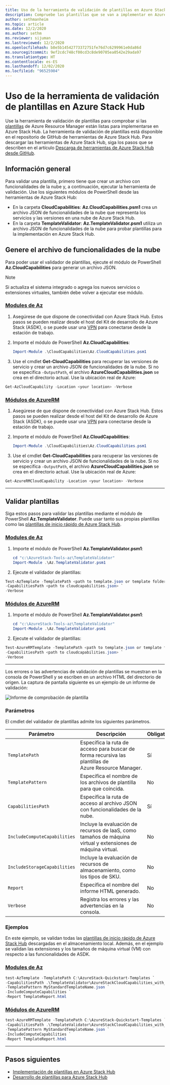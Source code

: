 ```yaml
---
title: Uso de la herramienta de validación de plantillas en Azure Stack Hub
description: Compruebe las plantillas que se van a implementar en Azure Stack Hub con una herramienta de validación de plantillas.
author: sethmanheim
ms.topic: article
ms.date: 12/2/2020
ms.author: sethm
ms.reviewer: sijuman
ms.lastreviewed: 12/2/2020
ms.openlocfilehash: b8e5b14542773372751fe76d7c6299961e0da86d
ms.sourcegitcommit: 9ef2cdc748cf00cd3c8de90705ea0542e29ada97
ms.translationtype: HT
ms.contentlocale: es-ES
ms.lasthandoff: 12/02/2020
ms.locfileid: "96525904"
---
```

# <a name="use-the-template-validation-tool-in-azure-stack-hub"></a>Uso de la herramienta de validación de plantillas en Azure Stack Hub

Use la herramienta de validación de plantillas para comprobar si las [plantillas](azure-stack-arm-templates.md) de Azure Resource Manager están listas para implementarse en Azure Stack Hub. La herramienta de validación de plantillas está disponible en el repositorio de GitHub de herramientas de Azure Stack Hub. Para descargar las herramientas de Azure Stack Hub, siga los pasos que se describen en el artículo [Descarga de herramientas de Azure Stack Hub desde GitHub](../operator/azure-stack-powershell-download.md).

## <a name="overview"></a>Información general

Para validar una plantilla, primero tiene que crear un archivo con funcionalidades de la nube y, a continuación, ejecutar la herramienta de validación. Use los siguientes módulos de PowerShell desde las herramientas de Azure Stack Hub:

- En la carpeta **CloudCapabilities**: **Az.CloudCapabilities.psm1** crea un archivo JSON de funcionalidades de la nube que representa los servicios y las versiones en una nube de Azure Stack Hub.
- En la carpeta **TemplateValidator**: **Az.TemplateValidator.psm1** utiliza un archivo JSON de funcionalidades de la nube para probar plantillas para la implementación en Azure Stack Hub.

## <a name="build-the-cloud-capabilities-file"></a>Genere el archivo de funcionalidades de la nube

Para poder usar el validador de plantillas, ejecute el módulo de PowerShell **Az.CloudCapabilities** para generar un archivo JSON.

> [!NOTE]
> Si actualiza el sistema integrado o agrega los nuevos servicios o extensiones virtuales, también debe volver a ejecutar ese módulo.


### <a name="az-modules"></a>[Modules de Az](#tab/az1)

1. Asegúrese de que dispone de conectividad con Azure Stack Hub. Estos pasos se pueden realizar desde el host del Kit de desarrollo de Azure Stack (ASDK), o se puede usar una [VPN](../asdk/asdk-connect.md#connect-to-azure-stack-using-vpn) para conectarse desde la estación de trabajo.
2. Importe el módulo de PowerShell **Az.CloudCapabilities**:

    ```powershell
    Import-Module .\CloudCapabilities\Az.CloudCapabilities.psm1
    ```

3. Use el cmdlet **Get-CloudCapabilities** para recuperar las versiones de servicio y crear un archivo JSON de funcionalidades de la nube. Si no se especifica `-OutputPath`, el archivo **AzureCloudCapabilities.json** se crea en el directorio actual. Use la ubicación real de Azure:

```powershell
Get-AzCloudCapability -Location <your location> -Verbose
```

### <a name="azurerm-modules"></a>[Módulos de AzureRM](#tab/azurerm1)

1. Asegúrese de que dispone de conectividad con Azure Stack Hub. Estos pasos se pueden realizar desde el host del Kit de desarrollo de Azure Stack (ASDK), o se puede usar una [VPN](../asdk/asdk-connect.md#connect-to-azure-stack-using-vpn) para conectarse desde la estación de trabajo.
2. Importe el módulo de PowerShell **Az.CloudCapabilities**:

    ```powershell
    Import-Module .\CloudCapabilities\Az.CloudCapabilities.psm1
    ```

3. Use el cmdlet **Get-CloudCapabilities** para recuperar las versiones de servicio y crear un archivo JSON de funcionalidades de la nube. Si no se especifica `-OutputPath`, el archivo **AzureCloudCapabilities.json** se crea en el directorio actual. Use la ubicación real de Azure:

```powershell
Get-AzureRMCloudCapability -Location <your location> -Verbose
```

---

## <a name="validate-templates"></a>Validar plantillas

Siga estos pasos para validar las plantillas mediante el módulo de PowerShell **Az.TemplateValidator**. Puede usar tanto sus propias plantillas como las [plantillas de inicio rápido de Azure Stack Hub](https://github.com/Azure/AzureStack-QuickStart-Templates).

### <a name="az-modules"></a>[Modules de Az](#tab/az2)

1. Importe el módulo de PowerShell **Az.TemplateValidator.psm1**:

    ```powershell
    cd "c:\AzureStack-Tools-az\TemplateValidator"
    Import-Module .\Az.TemplateValidator.psm1
    ```

2. Ejecute el validador de plantillas:

```powershell
Test-AzTemplate -TemplatePath <path to template.json or template folder> `
-CapabilitiesPath <path to cloudcapabilities.json> `
-Verbose
```

### <a name="azurerm-modules"></a>[Módulos de AzureRM](#tab/azurerm2)

1. Importe el módulo de PowerShell **Az.TemplateValidator.psm1**:

    ```powershell
    cd "c:\AzureStack-Tools-az\TemplateValidator"
    Import-Module .\Az.TemplateValidator.psm1
    ```

2. Ejecute el validador de plantillas:

```powershell
Test-AzureRMTemplate -TemplatePath <path to template.json or template folder> `
-CapabilitiesPath <path to cloudcapabilities.json> `
-Verbose
```

---

Los errores o las advertencias de validación de plantillas se muestran en la consola de PowerShell y se escriben en un archivo HTML del directorio de origen. La captura de pantalla siguiente es un ejemplo de un informe de validación:

![Informe de comprobación de plantilla](./media/azure-stack-validate-templates/image1.png)

### <a name="parameters"></a>Parámetros

El cmdlet del validador de plantillas admite los siguientes parámetros.

| Parámetro | Descripción | Obligatorio |
| ----- | -----| ----- |
| `TemplatePath` | Especifica la ruta de acceso para buscar de forma recursiva las plantillas de Azure Resource Manager. | Sí |
| `TemplatePattern` | Especifica el nombre de los archivos de plantilla para que coincida. | No |
| `CapabilitiesPath` | Especifica la ruta de acceso al archivo JSON con funcionalidades de la nube. | Sí |
| `IncludeComputeCapabilities` | Incluye la evaluación de recursos de IaaS, como tamaños de máquina virtual y extensiones de máquina virtual. | No |
| `IncludeStorageCapabilities` | Incluye la evaluación de recursos de almacenamiento, como los tipos de SKU. | No |
| `Report` | Especifica el nombre del informe HTML generado. | No |
| `Verbose` | Registra los errores y las advertencias en la consola. | No|

### <a name="examples"></a>Ejemplos

En este ejemplo, se validan todas las [plantillas de inicio rápido de Azure Stack Hub](https://github.com/Azure/AzureStack-QuickStart-Templates) descargadas en el almacenamiento local. Además, en el ejemplo se validan las extensiones y los tamaños de máquina virtual (VM) con respecto a las funcionalidades de ASDK.

### <a name="az-modules"></a>[Modules de Az](#tab/az3)

```powershell
test-AzTemplate -TemplatePath C:\AzureStack-Quickstart-Templates `
-CapabilitiesPath .\TemplateValidator\AzureStackCloudCapabilities_with_AddOns_20170627.json `
-TemplatePattern MyStandardTemplateName.json `
-IncludeComputeCapabilities `
-Report TemplateReport.html
```
### <a name="azurerm-modules"></a>[Módulos de AzureRM](#tab/azurerm3)

```powershell
test-AzureRMTemplate -TemplatePath C:\AzureStack-Quickstart-Templates `
-CapabilitiesPath .\TemplateValidator\AzureStackCloudCapabilities_with_AddOns_20170627.json `
-TemplatePattern MyStandardTemplateName.json `
-IncludeComputeCapabilities `
-Report TemplateReport.html
```
---

## <a name="next-steps"></a>Pasos siguientes

- [Implementación de plantillas en Azure Stack Hub](azure-stack-arm-templates.md)
- [Desarrollo de plantillas para Azure Stack Hub](azure-stack-develop-templates.md)
